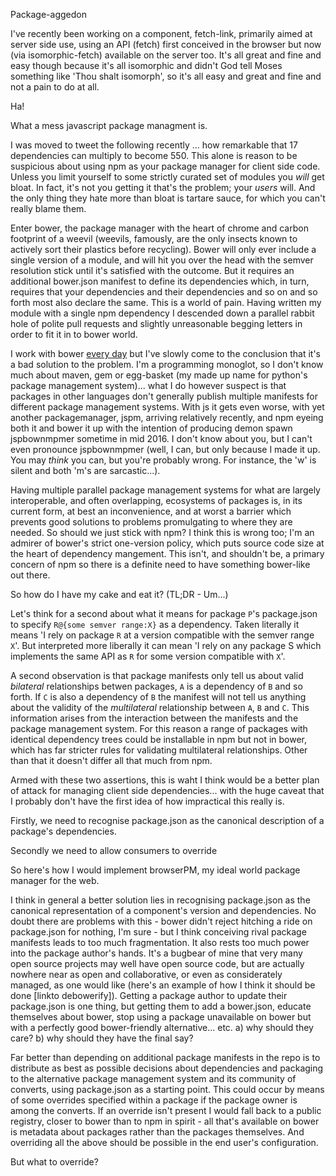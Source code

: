 Package-aggedon

I've recently been working on a component, fetch-link, primarily aimed at server side use, using an API (fetch) first conceived in the browser but now (via isomorphic-fetch) available on the server too. It's all great and fine and easy though because it's all isomorphic and didn't God tell Moses something like 'Thou shalt isomorph', so it's all easy and great and fine and not a pain to do at all.

Ha!

What a mess javascript package managment is. 

I was moved to tweet the following recently ... how remarkable that 17 dependencies can multiply to become 550. This alone is reason to be suspicious about using npm as your package manager for client side code. Unless you limit yourself to some strictly curated set of modules you *will* get bloat. In fact, it's not you getting it that's the problem; your *users* will. And the only thing they hate more than bloat is tartare sauce, for which you can't really blame them.

Enter bower, the package manager with the heart of chrome and carbon footprint of a weevil (weevils, famously, are the only insects known to actively sort their plastics before recycling). Bower will only ever include a single version of a module, and will hit you over the head with the semver resolution stick until it's satisfied with the outcome. But it requires an additional bower.json manifest to define its dependencies which, in turn, requires that your dependencies and their dependencies and so on and so forth most also declare the same. This is a world of pain. Having written my module with a single npm dependency I descended down a parallel rabbit hole of polite pull requests and slightly unreasonable begging letters in order to fit it in to bower world. 

I work with bower [every day](http://registry.origami.ft.com) but I've slowly come to the conclusion that it's a bad solution to the problem. I'm a programming monoglot, so I don't know much about maven, gem or egg-basket (my made up name for python's package management system)... what I do however suspect is that packages in other languages don't generally publish multiple manifests for different package management systems. With js it gets even worse, with yet another packagemanager, jspm, arriving relatively recently, and npm eyeing both it and bower it up with the intention of producing demon spawn jspbownmpmer sometime in mid 2016. I don't know about you, but I can't even pronounce jspbownmpmer (well, I can, but only because I made it up. You may *think* you can, but you're probably wrong. For instance, the 'w' is silent and both 'm's are sarcastic...).

Having multiple parallel package management systems for what are largely interoperable, and often overlapping, ecosystems of packages is, in its current form, at best an inconvenience, and at worst a barrier which prevents good solutions to problems promulgating to where they are needed. So should we just stick with npm? I think this is wrong too; I'm an admirer of bower's strict one-version policy, which puts source code size at the heart of dependency mangement. This isn't, and shouldn't be, a primary concern of npm so there is a definite need to have something bower-like out there.

So how do I have my cake and eat it? (TL;DR - Um...)

Let's think for a second about what it means for package `P`'s package.json to specify `R@{some semver range:X}` as a dependency. Taken literally it means 'I rely on package `R` at a version compatible with the semver range `X`'. But interpreted more liberally it can mean 'I rely on any package S which implements the same API as `R` for some version compatible with `X`'.

A second observation is that package manifests only tell us about valid *bilateral* relationships betwen packages, `A` is a dependency of `B` and so forth. If `C` is also a dependency of `B` the manifest will not tell us anything about the validity of the *multilateral* relationship between `A`, `B` and `C`. This information arises from the interaction between the manifests and the package management system. For this reason a range of packages with identical dependency trees could be installable in npm but not in bower, which has far stricter rules for validating multilateral relationships. Other than that it doesn't differ all that much from npm.

Armed with these two assertions, this is waht I think would be a better plan of attack for managing client side dependencies... with the huge caveat that I probably don't have the first idea of how impractical this really is.

Firstly, we need to recognise package.json as the canonical description of a package's dependencies. 

Secondly we need to allow consumers to override 

So here's how I would implement browserPM, my ideal world package manager for the web.

I think in general a better solution lies in recognising package.json as the canonical representation of a component's version and dependencies. No doubt there are problems with this - bower didn't reject hitching a ride on package.json for nothing, I'm sure - but I think conceiving rival package manifests leads to too much fragmentation. It also rests too much power into the package author's hands. It's a bugbear of mine that very many open source projects may well have open source code, but are actually nowhere near as open and collaborative, or even as considerately managed, as one would like (here's an example of how I think it should be done [linkto debowerify]). Getting a package author to update their package.json is one thing, but getting them to add a bower.json, educate themselves about bower, stop using a package unavailable on bower but with a perfectly good bower-friendly alternative... etc. a) why should they care? b) why should they have the final say?

Far better than depending on additional package manifests in the repo is to distribute as best as possible decisions about dependencies and packaging to the alternative package management system and its community of converts, using package.json as a starting point. This could occur by means of some overrides specified within a package if the package owner is among the converts. If an override isn't present I would fall back to a public registry, closer to bower than to npm in spirit - all that's available on bower is metadata about packages rather than the packages themselves. And overriding all the above should be possible in the end user's configuration. 

But what to override?

